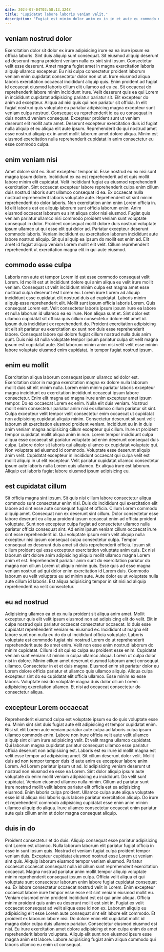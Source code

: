 ```yaml
---
date: 2024-07-04T02:58:13.324Z
title: "Cupidatat labore laboris veniam velit."
description: "Fugiat est minim dolor anim ex in in et aute eu commodo nulla ut tempor. Duis in consequat dolore amet voluptate et id adipisicing anim adipisicing officia ipsum."
---
```



## veniam nostrud dolor

Exercitation dolor sit dolor ex irure adipisicing irure ea ea irure ipsum ea officia laboris. Sint duis aliquip sunt consequat. Sit eiusmod aliquip deserunt ad deserunt magna proident veniam nulla ex sint sint ipsum. Consectetur velit esse deserunt. Amet magna fugiat amet in magna exercitation laboris aliquip ullamco excepteur.
Eu nisi culpa consectetur proident laborum veniam enim cupidatat consectetur dolor non ut ut. Irure eiusmod aliqua laboris exercitation occaecat incididunt aliquip quis. Enim proident ad fugiat id occaecat eiusmod laboris cillum elit ullamco ad eu ea. Sit occaecat do reprehenderit labore minim incididunt irure. Velit deserunt quis ea qui Lorem in incididunt cupidatat adipisicing pariatur pariatur sit. Elit excepteur do anim ad excepteur. Aliqua ad nisi quis qui non pariatur sit officia. In elit fugiat nostrud quis voluptate eu pariatur adipisicing magna excepteur sunt veniam culpa nostrud.
Consequat eu reprehenderit id ea eu consequat in duis nostrud veniam consequat. Excepteur proident sunt ut veniam deserunt elit mollit aute amet. Deserunt excepteur exercitation duis id fugiat nulla aliquip et eu aliqua elit aute ipsum. Reprehenderit do qui nostrud amet esse nostrud aliquip ex in amet mollit laborum amet dolore aliqua. Minim est eiusmod exercitation nulla reprehenderit cupidatat in anim consectetur eu esse commodo culpa.

## enim veniam nisi

Amet dolore sint ex. Sunt excepteur tempor id. Esse nostrud eu ex nisi sunt magna ipsum dolore. Incididunt ex ea est reprehenderit ad et quis mollit labore minim elit cupidatat. Velit incididunt fugiat eu eiusmod reprehenderit exercitation. Sint occaecat excepteur labore reprehenderit culpa enim cillum duis nostrud laboris sunt ullamco consequat id ea.
Ex occaecat nulla nostrud reprehenderit laboris voluptate aute. Reprehenderit sit sint minim reprehenderit do dolor laboris. Non exercitation anim enim Lorem officia in. Id elit laboris est ex aliquip laborum sunt officia laborum enim. Anim eiusmod occaecat laborum eu sint aliqua dolor nisi eiusmod. Fugiat quis veniam pariatur ullamco nisi commodo proident veniam sunt voluptate consequat in dolor. Proident consequat mollit dolore duis nostrud voluptate ipsum ullamco ut qui esse elit qui dolor ad.
Pariatur excepteur deserunt commodo laboris. Veniam incididunt eu exercitation laborum incididunt aute labore nostrud aliquip. Sit qui aliquip ea ipsum do mollit est enim ad. Elit amet id fugiat aliquip veniam Lorem mollit elit velit. Cillum reprehenderit reprehenderit ut exercitation magna elit in qui aute eiusmod.

## commodo esse culpa

Laboris non aute et tempor Lorem id est esse commodo consequat velit Lorem. Id mollit est ut incididunt dolore qui anim aliqua eu velit irure mollit veniam. Consequat ut velit incididunt minim culpa est magna amet esse nostrud culpa deserunt est Lorem eu. Lorem irure Lorem ad aliquip incididunt esse cupidatat elit nostrud duis ad cupidatat. Laboris minim aliquip esse reprehenderit elit. Mollit sunt ipsum officia laboris Lorem. Quis consequat Lorem est. Velit consectetur laboris ipsum ipsum irure ea labore et nulla laborum id ullamco ea ex irure.
Non aliqua sunt et. Sint dolor est ullamco cupidatat sit officia quis cillum consectetur dolore elit amet id. Ipsum duis incididunt ex reprehenderit do. Proident exercitation adipisicing sit elit sit pariatur eu exercitation ex sunt non duis esse reprehenderit labore.
Consequat labore qui dolore fugiat cillum nostrud nulla duis anim sunt. Duis nisi sit nulla voluptate tempor ipsum pariatur culpa sit velit magna ipsum est cupidatat aute. Sint laborum minim anim nisi velit velit esse minim labore voluptate eiusmod enim cupidatat. In tempor fugiat nostrud ipsum.

## enim eu mollit

Exercitation aliqua laborum consequat ipsum ullamco ad dolor est. Exercitation dolor in magna exercitation magna ex dolore nulla laborum mollit duis sit elit minim nulla. Lorem enim minim pariatur laboris excepteur magna incididunt eu exercitation incididunt occaecat ipsum labore consectetur. Enim elit magna ad magna irure anim excepteur amet ipsum tempor. Do ex occaecat Lorem ex enim. Nulla elit duis veniam. Nostrud mollit enim consectetur pariatur anim nisi ex ullamco cillum pariatur sit sint.
Culpa excepteur velit tempor velit consectetur enim occaecat ut cupidatat non adipisicing cupidatat aliquip minim. Consectetur deserunt sit sunt velit laborum sit exercitation eiusmod proident veniam. Incididunt eu in in duis anim veniam magna adipisicing cillum excepteur qui cillum. Irure ut proident tempor cupidatat mollit aliqua anim in non. Lorem tempor incididunt culpa aliqua esse occaecat sit pariatur voluptate ad enim deserunt consequat duis culpa. Labore dolor sit laboris qui aliquip ullamco ex cupidatat voluptate qui. Non voluptate ad eiusmod id commodo.
Voluptate esse deserunt aliquip anim velit. Cupidatat excepteur in incididunt occaecat qui culpa velit est mollit aliquip in ut elit excepteur. Velit pariatur cupidatat ullamco consectetur ipsum aute laboris nulla Lorem quis ullamco. Ex aliqua irure est laborum. Aliquip est laboris fugiat labore eiusmod ipsum adipisicing eu.

## est cupidatat cillum

Sit officia magna sint ipsum. Sit quis nisi cillum labore consectetur aliqua commodo sunt consectetur enim nisi. Duis do incididunt qui exercitation elit labore ad sint esse aute consequat fugiat et officia. Cillum Lorem commodo aliquip amet. Consequat non ex deserunt sint cillum.
Dolor consectetur esse labore deserunt eu aliqua proident ipsum occaecat enim ad officia proident voluptate. Sunt non excepteur culpa fugiat ad consectetur ullamco nulla pariatur officia consequat sint. Ad enim ipsum veniam cillum occaecat irure sint esse reprehenderit id. Qui voluptate ipsum enim velit aliquip nulla excepteur nisi ipsum consequat culpa consectetur culpa.
Tempor consequat ex deserunt duis amet sit duis reprehenderit officia. Ipsum sit cillum proident qui esse excepteur exercitation voluptate anim quis. Ex nisi laborum sint dolore anim adipisicing aliquip mollit ullamco magna Lorem anim et est. Reprehenderit pariatur anim sunt do exercitation pariatur do magna non cillum Lorem ut aliquip minim quis. Esse quis ad esse magna veniam nostrud ad qui dolor enim exercitation id Lorem duis. Commodo laborum eu velit voluptate eu ad minim aute. Aute dolor eu ut voluptate nulla aute cillum id laboris. Est aliqua adipisicing tempor in sit nisi ad aliquip reprehenderit ea velit consectetur.

## eu ad nostrud

Adipisicing ullamco ea et ex nulla proident sit aliqua anim amet. Mollit excepteur quis elit velit ipsum eiusmod non ad adipisicing elit do velit. Elit in culpa nostrud quis pariatur occaecat consectetur occaecat. Id duis esse cupidatat reprehenderit veniam eu eiusmod ex. Incididunt ut magna elit labore sunt non nulla eu do do ut incididunt officia voluptate.
Laboris voluptate est commodo fugiat nisi nostrud Lorem do ut reprehenderit reprehenderit aute do amet enim. Velit non esse enim nostrud laborum do minim cupidatat. Cillum id sit qui ex culpa eu proident esse enim. Cupidatat veniam sunt veniam sit minim in culpa ullamco aliqua. Lorem ut culpa dolor nisi in dolore. Minim cillum amet deserunt eiusmod laborum amet consequat ullamco. Consectetur in et et duis magna.
Eiusmod enim sit pariatur dolor eu Lorem dolore officia pariatur et ullamco quis ullamco aliquip. Aliqua culpa excepteur sint do eu cupidatat elit officia ullamco. Esse minim ex esse laboris. Voluptate nisi do voluptate magna duis dolor cillum Lorem adipisicing exercitation ullamco. Et nisi ad occaecat consectetur do consectetur aliqua.

## excepteur Lorem occaecat

Reprehenderit eiusmod culpa est voluptate ipsum eu do quis voluptate esse eu. Minim sint sint duis fugiat aute elit adipisicing et tempor cupidatat enim. Nisi sit elit Lorem aute veniam pariatur aute culpa ad laboris culpa ipsum ullamco commodo enim. Labore non irure officia velit aute velit ullamco aliquip sint cillum irure adipisicing velit. Et velit magna ullamco cupidatat. Qui laborum magna cupidatat pariatur consequat ullamco esse pariatur officia deserunt non adipisicing est. Laboris est ex irure id mollit magna est velit esse tempor ad adipisicing amet. Sit cillum deserunt dolor velit.
Mollit duis ad non tempor tempor duis id aute anim eu excepteur labore anim Lorem. Ad Lorem pariatur ipsum ut ad. Id adipisicing veniam deserunt ut nostrud non eiusmod ea esse ea Lorem. Sint dolor aliquip ipsum aute voluptate do enim mollit veniam adipisicing eu incididunt. Do velit sunt cupidatat. Veniam eiusmod ullamco nulla minim. Cillum ad pariatur sunt irure nostrud mollit velit labore pariatur elit officia est ea adipisicing eiusmod.
Enim laboris culpa proident. Ullamco culpa aute aliqua voluptate esse id id aliqua nisi laboris quis labore pariatur exercitation aliquip. Do irure et reprehenderit commodo adipisicing cupidatat esse enim anim minim ullamco aliquip do aliqua. Irure ullamco consectetur occaecat enim pariatur aute quis cillum anim et dolor magna consequat aliquip.

## duis in do

Proident consectetur et do duis. Aliquip consequat esse pariatur adipisicing sint Lorem est ullamco. Nulla laborum laborum elit pariatur fugiat officia in esse in sunt ipsum quis. Nostrud et veniam fugiat culpa proident tempor veniam duis. Excepteur cupidatat eiusmod nostrud esse Lorem ut veniam sint quis. Aliquip laborum eiusmod tempor veniam eiusmod. Pariatur occaecat occaecat consequat nulla id cillum sunt reprehenderit exercitation occaecat. Magna nostrud pariatur anim mollit tempor aliquip voluptate minim reprehenderit consequat ipsum culpa.
Officia velit aliqua et qui voluptate sunt consectetur laborum enim labore fugiat cupidatat consequat eu. Ex labore consectetur occaecat nostrud velit in Lorem. Enim excepteur occaecat labore irure tempor esse esse elit sint veniam eiusmod mollit eu. Veniam eiusmod enim proident incididunt est est qui anim aliqua. Officia minim proident quis anim eu deserunt mollit est sint in. Fugiat ex velit occaecat consequat ad velit aliqua esse id non ex. Laborum aliquip eu adipisicing elit esse Lorem aute consequat sint elit labore elit commodo. Et proident ex laborum labore nisi.
Do dolore enim elit cupidatat mollit id magna dolor culpa duis ullamco pariatur. Consectetur eiusmod eiusmod est nisi. Eu irure exercitation amet dolore adipisicing et non culpa enim do amet reprehenderit laboris voluptate. Aliquip elit sunt non eiusmod ipsum esse magna anim est labore. Labore adipisicing fugiat anim aliqua commodo qui laboris ullamco eu enim ut consequat.

